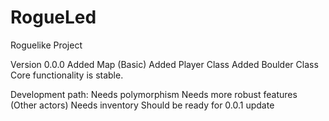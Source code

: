 # RogueLed
Roguelike Project

Version 0.0.0 
Added Map (Basic)
Added Player Class
Added Boulder Class
Core functionality is stable.

Development path:
Needs polymorphism
Needs more robust features (Other actors)
Needs inventory
Should be ready for 0.0.1 update
